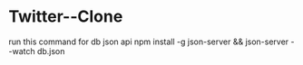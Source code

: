 # Twitter--Clone
run this command for  db json api         npm install -g json-server   &&   json-server --watch db.json
